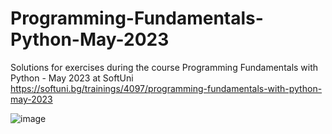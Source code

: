 # Programming-Fundamentals-Python-May-2023
Solutions for exercises during the course Programming Fundamentals with Python - May 2023 at SoftUni 
https://softuni.bg/trainings/4097/programming-fundamentals-with-python-may-2023

![image](https://github.com/ktraykova/Programming-Fundamentals-Python-May-2023/assets/131151510/8143f708-458a-4f9a-9d17-990503051059)
